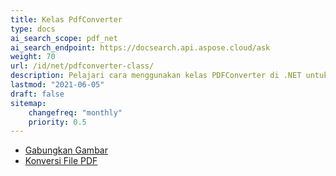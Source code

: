 ```yaml
---
title: Kelas PdfConverter
type: docs
ai_search_scope: pdf_net
ai_search_endpoint: https://docsearch.api.aspose.cloud/ask
weight: 70
url: /id/net/pdfconverter-class/
description: Pelajari cara menggunakan kelas PDFConverter di .NET untuk mengonversi dokumen PDF ke berbagai format dengan Aspose.PDF.
lastmod: "2021-06-05"
draft: false
sitemap:
    changefreq: "monthly"
    priority: 0.5
---
```

- [Gabungkan Gambar](/pdf/id/net/merge-images/)
- [Konversi File PDF](/pdf/id/net/convert-pdf-file/)